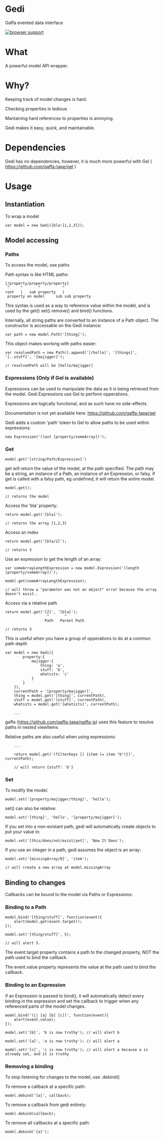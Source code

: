 Gedi
====

Gaffa evented data interface

[![browser support](https://ci.testling.com/gaffa-tape/gedi.png)](https://ci.testling.com/gaffa-tape/gedi)

# What #

A powerful model API wrapper.

# Why? #

Keeping track of model changes is hard.

Checking properties is tedious

Mantaining hard references to properties is annoying.

Gedi makes it easy, quick, and maintainable.

# Dependencies #

Gedi has no dependencies, however, it is much more powerful with Gel ( https://github.com/gaffa-tape/gel )

# Usage #

## Instantiation ##

To wrap a model

    var model = new Gedi({bla:[1,2,3]});
    
## Model accessing ##

### Paths ###

To access the model, use paths

Path syntax is like HTML paths:

    [/property/property/property]
     ^     ^       ^          ^
    root   |   sub property   |
     property on model     sub sub property
     
This syntax is used as a way to reference value within the model, and is used by the get() set() remove() and bind() functions.
    
Internally, all string paths are converted to an instance of a Path object. The constructor is accessable on the Gedi instance:

    var path = new model.Path('[thing]');

This object makes working with paths easier:

    var resolvedPath = new Path().append('[/hello]', '[things]', '[..stuff]', '[majigger]');
    
    // resolvedPath will be [hello/majigger]
    
### Expressions (Only if Gel is available) ###

Expressions can be used to manipulate the data as it is being retrieved from the model. Gedi Expressions use Gel to perform opperations.

Expressions are logically functional, and as such have no side-effects.

Documentation is not yet available here: https://github.com/gaffa-tape/gel

Gedi adds a custom 'path' token to Gel to allow paths to be used within expressions:

    new Expression('(last [property/someArray])');    

### Get ###

    model.get('[string/Path/Expression]')
    
get will return the value of the model, at the path specified. The path may be a string, an instance of a Path, an instance of an Expression, or falsy.
if get is called with a falsy path, eg undefined, it will return the entire model.

    model.get();
    
    // returns the model

Access the 'bla' property:

    return model.get('[bla]');
    
    // returns the array [1,2,3]
    
Access an index

    return model.get('[bla/2]');
    
    // returns 3
    
Use an expression to get the length of an array:

    var someArrayLengthExpression = new model.Expression('(length [property/someArray])');
    
    model.get(someArrayLengthExpression);
    
    // will throw a "parameter was not an object" error because the array doesn't exist..
    
Access via a relative path

    return model.get('[2]', '[bla]');
                       ^       ^
                      Path   Parent Path
                         
    // returns 3
    
This is useful when you have a group of opperations to do at a common path depth

    var model = new Gedi({
            property:{
                majigger:{
                    thing: 'a',
                    stuff: 'b',
                    whatsits: 'c'
                }
            }
        }),
        currentPath = '[property/majigger]',
        thing = model.get('[thing]', currentPath),
        stuff = model.get('[stuff]', currentPath),
        whatsits = model.get('[whatsits]', currentPath);
        
        ...
        
gaffa (https://github.com/gaffa-tape/gaffa-js) uses this feature to resolve paths in nested viewItems

Relative paths are also useful when using expressions:

        ...
        
        return model.get('(filterKeys [] {item (= item "b")})', currentPath);
        
        // will return {stuff: 'b'}
        
### Set ###

To modify the model:

    model.set('[property/majigger/thing]', 'hello');
    
set() can also be relative:

    model.set('[thing]', 'hello', '[property/majigger]');

If you set into a non-existant path, gedi will automatically create objects to put your value in:

    model.set('[this/does/not/exist/yet]', 'Now It Does');
    
If you use an integer in a path, gedi assumes the object is an array:

    model.set('[missingArray/0]', 'item');
    
    // will create a new array at model.missingArray
    
## Binding to changes ##

Callbacks can be bound to the model via Paths or Expressions:

### Binding to a Path ###

    model.bind('[thing/stuff]', function(event){
        alert(model.get(event.target));
    });
    
    model.set('[thing/stuff]', 5);
    
    // will alert 5.
    
The event.target property contains a path to the changed property, NOT the path used to bind the callback.
    
The event.value property represents the value at the path used to bind the callback.

### Binding to an Expression ###

if an Expression is passed to bind(), it will automatically detect every binding in the expression and set the callback to trigger when any referenced parts of the model changes.

    
    model.bind('(|| [a] [b] [c])', function(event){
        alert(event.value);
    });
    
    model.set('[b]', 'b is now truthy'); // will alert b
    
    model.set('[a]', 'a is now truthy'); // will alert a
    
    model.set('[c]', 'c is now truthy'); // will alert a because a is already set, and it is truthy
    
### Removing a binding ###

To stop listening for changes to the model, use .debind()

To remove a callback at a specific path:

    model.debind('[a]', callback);
    
To remove a callback from gedi entirely:

    model.debind(callback);
    
To remove all callbacks at a specific path:

    model.debind('[a]');

    
